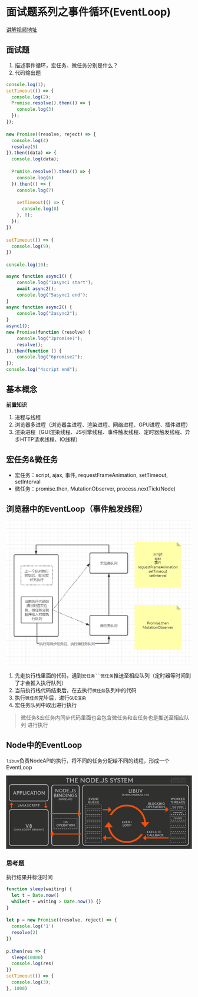 # 面试题系列之事件循环(EventLoop)

[讲解视频地址](https://www.bilibili.com/video/BV19S4y177R4/)

## 面试题

1. 描述事件循环，宏任务、微任务分别是什么？
2. 代码输出题

```js
console.log(1);
setTimeout(() => {
  console.log(2);
  Promise.resolve().then(() => {
    console.log(3)
  });
});

new Promise((resolve, reject) => {
  console.log(4)
  resolve(5)
}).then((data) => {
  console.log(data);
  
  Promise.resolve().then(() => {
    console.log(6)
  }).then(() => {
    console.log(7)
    
    setTimeout(() => {
      console.log(8)
    }, 0);
  });
})

setTimeout(() => {
  console.log(9);
})

console.log(10);
```


```js
async function async1() {
	console.log("1async1 start");
	await async2(); 
	console.log("5async1 end");
}
async function async2() {
	console.log("2async2");
}
async1();
new Promise(function (resolve) {
	console.log("3promise1");
	resolve();
}).then(function () {
	console.log("6promise2");
});
console.log("4script end");

```


## 基本概念

**前置知识**
1. 进程与线程
2. 浏览器多进程（浏览器主进程、渲染进程、网络进程、GPU进程、插件进程）
3. 渲染进程（GUI渲染线程、JS引擎线程、事件触发线程、定时器触发线程、异步HTTP请求线程、IO线程）


## 宏任务&微任务

- 宏任务：script, ajax, 事件, requestFrameAnimation, setTimeout, setInterval
- 微任务：promise.then, MutationObserver, process.nextTick(Node)


## 浏览器中的EventLoop（事件触发线程）

![](./static/eventloop.png)

1. 先走执行栈里面的代码，遇到`宏任务``微任务`推送至相应队列（定时器等时间到了才会推入执行队列）
2. 当前执行栈代码结束后，在去执行`微任务`队列中的代码
3. 执行`微任务`完毕后，进行`GUI渲染`
4. 宏任务队列中取出进行执行

> 微任务&宏任务内同步代码里面也会包含微任务和宏任务也是推送至相应队列 进行执行

## Node中的EventLoop

`libuv`负责NodeAPI的执行，将不同的任务分配给不同的线程，形成一个EventLoop

![](./static/node_eventloop.png)


### 思考题

执行结果并标注时间

```js
function sleep(waiting) {
  let t = Date.now()
  while(t + waiting > Date.now()) {}
}

let p = new Promise((resolve, reject) => {
  console.log('1')
  resolve(2)
})

p.then(res => {
  sleep(10000)
  console.log(res)
})
setTimeout(() => {
  console.log(3);
}, 1000)
```